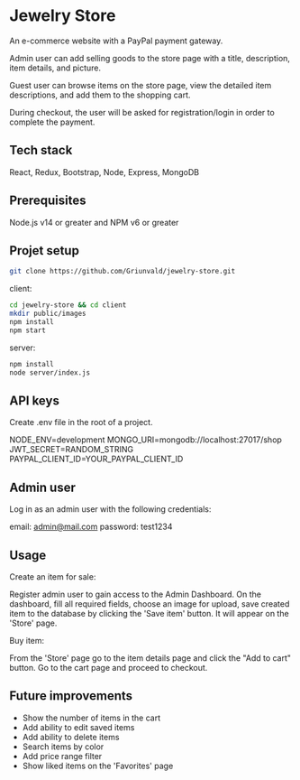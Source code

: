 # Jewelry Store

An e-commerce website with a PayPal payment gateway.

Admin user can add selling goods to the store page with a title, description, item details, and picture.

Guest user can browse items on the store page, view the detailed item descriptions, and add them to the shopping cart.

During checkout, the user will be asked for registration/login in order to complete the payment.

## Tech stack

React, Redux, Bootstrap, Node, Express, MongoDB

## Prerequisites

Node.js v14 or greater and NPM v6 or greater

## Projet setup

```bash
git clone https://github.com/Griunvald/jewelry-store.git
```

client:

```bash
cd jewelry-store && cd client
mkdir public/images
npm install
npm start

```

server:

```bash
npm install
node server/index.js
```

## API keys

Create .env file in the root of a project.

NODE_ENV=development
MONGO_URI=mongodb://localhost:27017/shop
JWT_SECRET=RANDOM_STRING
PAYPAL_CLIENT_ID=YOUR_PAYPAL_CLIENT_ID

## Admin user

Log in as an admin user with the following credentials:

email: admin@mail.com
password: test1234

## Usage

Create an item for sale:

Register admin user to gain access to the Admin Dashboard. On the dashboard, fill all required fields, choose an image for upload, save created item to the database by clicking the 'Save item' button. It will appear on the 'Store' page.

Buy item:

From the 'Store' page go to the item details page and click the "Add to cart" button. Go to the cart page and proceed to checkout.

## Future improvements

- Show the number of items in the cart
- Add ability to edit saved items
- Add ability to delete items
- Search items by color
- Add price range filter
- Show liked items on the 'Favorites' page
